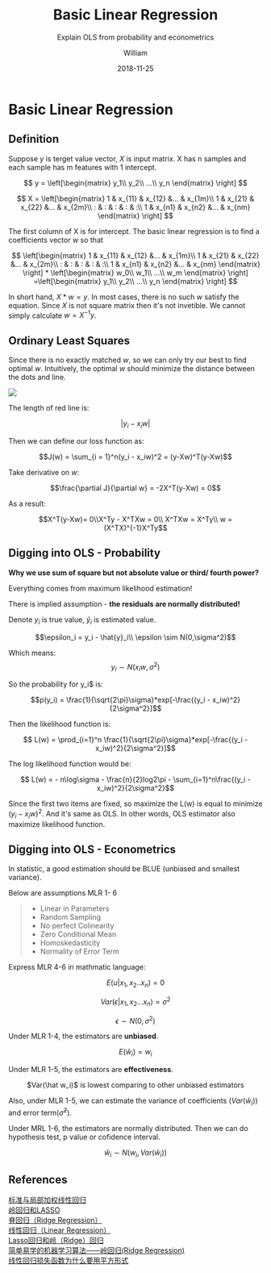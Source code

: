 ﻿---
layout:     post
title:      Basic Linear Regression 
subtitle:   Explain OLS from probability and econometrics
date:       2018-11-25
author:     William
header-img: img/post-bg-regression.jpg
catalog: true
tags:
    - Regression
    - Math
---
<script type="text/x-mathjax-config">
  MathJax.Hub.Config({
    tex2jax: { 
      inlineMath: [['$','$'], ['\\(','\\)']],
      processEscapes: true
    }
  });
  </script>
<script type="text/javascript" async
  src="https://cdnjs.cloudflare.com/ajax/libs/mathjax/2.7.5/MathJax.js?config=TeX-MML-AM_CHTML">
</script>

# Basic Linear Regression
## Definition
Suppose $y$ is terget value vector, $X$ is input matrix. X has n samples and each sample has m features with 1 intercept.

$$
y = \left[\begin{matrix}
y_1\\
y_2\\
...\\
y_n
\end{matrix} 
\right]
$$


$$
X = \left[\begin{matrix}
1 & x_{11} & x_{12} &... & x_{1m}\\
1 & x_{21} & x_{22} &... & x_{2m}\\
: & : & : & : & :\\
1 & x_{n1} & x_{n2} &... & x_{nm}
\end{matrix} 
\right]
$$

The first column of X is for intercept. The basic linear regression is to find a coefficients vector $w$ so that 

$$
\left[\begin{matrix}
1 & x_{11} & x_{12} &... & x_{1m}\\
1 & x_{21} & x_{22} &... & x_{2m}\\
: & : & : & : & :\\
1 & x_{n1} & x_{n2} &... & x_{nm}
\end{matrix} 
\right] * 
\left[\begin{matrix}
w_0\\
w_1\\
...\\
w_m
\end{matrix} 
\right]
=\left[\begin{matrix}
y_1\\
y_2\\
...\\
y_n
\end{matrix} 
\right]
$$

In short hand, $X*w = y$. In most cases, there is no such $w$ satisfy the equation. Since $X$ is not square matrix then it's not invetible. We cannot simply calculate $w = X^{-1}y$.

## Ordinary Least Squares
Since there is no exactly matched $w$, so we can only try our best to find optimal $w$. Intuitively,  the optimal $w$ should minimize the distance between the dots and line.

![](http://www.sthda.com/english/sthda-upload/images/machine-learning-essentials/linear-regression.png)

The length of red line is:

$$ |y_i - x_iw|$$

Then we can define our loss function as:

$$J(w) = \sum_{i = 1}^n(y_i - x_iw)^2 = (y-Xw)^T(y-Xw)$$

Take derivative on $w$:

$$\frac{\partial J}{\partial w} = -2X^T(y-Xw) = 0$$

As a result:

$$X^T(y-Xw)= 0\\X^Ty - X^TXw = 0\\
X^TXw = X^Ty\\ w = (X^TX)^{-1}X^Ty$$

## Digging into OLS - Probability
**Why we use sum of square but not absolute value or third/ fourth power?** 

Everything comes from maximum likelihood estimation!

There is implied assumption - **the residuals are normally distributed!**

Denote $y_i$ is true value, $\hat{y}_i$ is estimated value.

$$\epsilon_i = y_i - \hat{y}_i\\ \epsilon \sim N(0,\sigma^2)$$

Which means:
$$y_i \sim N(x_iw,\sigma^2)$$

So the probability for y_i$ is:

$$p(y_i) = \frac{1}{\sqrt{2\pi}\sigma}*exp[-\frac{(y_i - x_iw)^2}{2\sigma^2}]$$

Then the likelihood function is:

$$ L(w) = \prod_{i=1}^n \frac{1}{\sqrt{2\pi}\sigma}*exp[-\frac{(y_i - x_iw)^2}{2\sigma^2}]$$

The log likelihood function would be:

$$ L(w) = - n\log\sigma - \frac{n}{2}log2\pi - \sum_{i=1}^n\frac{(y_i - x_iw)^2}{2\sigma^2}$$

Since the first two items are fixed, so maximize the L(w) is equal to minimize $(y_i - x_iw)^2$. And it's same as OLS. In other words, OLS estimator also maximize likelihood function.

## Digging into OLS - Econometrics
In statistic, a good estimation should be BLUE (unbiased and smallest variance).

Below are assumptions MLR 1- 6 

>- Linear in Parameters
>- Random Sampling
>- No perfect Colinearity
>- Zero Conditional Mean 
>- Homoskedasticity 
>- Normality of Error Term 

Express MLR 4-6 in mathmatic language:

$$E(u|x_1,x_2..x_n) = 0$$

$$Var(\epsilon|x_1,x_2...x_n) = \sigma^2$$

$$\epsilon \sim N(0,\sigma^2)$$

Under MLR 1-4, the estimators are **unbiased**.

$$E(\hat w_i) = w_i$$

Under MLR 1-5, the estimators are **effectiveness**.

<center>$Var(\hat w_i)$ is lowest comparing to other unbiased estimators</center>

Also, under MLR 1-5, we can estimate the variance of coefficients ($Var(\hat w_i)$) and error term($\hat\sigma^2$).

Under MRL 1-6, the estimators are normally distributed. Then we can do hypothesis test, p value or cofidence interval.

$$\hat w_i \sim N(w_i,Var(\hat w_i))$$









## References
[标准与局部加权线性回归](https://zhuanlan.zhihu.com/p/30422174)  
[岭回归和LASSO](https://zhuanlan.zhihu.com/p/30535220)  
[脊回归（Ridge Regression）](https://blog.csdn.net/daunxx/article/details/51578787)  
[线性回归（Linear Regression）](https://blog.csdn.net/daunxx/article/details/51556677)  
[Lasso回归和岭（Ridge）回归](https://blog.csdn.net/qq_30981697/article/details/71438636)  
[简单易学的机器学习算法——岭回归(Ridge Regression)](https://blog.csdn.net/google19890102/article/details/27228279)  
[线性回归损失函数为什么要用平方形式](https://blog.csdn.net/saltriver/article/details/57544704)  




